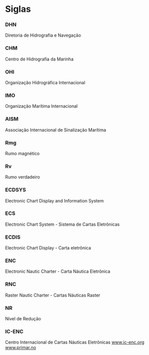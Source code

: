 # Siglas

### DHN
Diretoria de Hidrografia e Navegação

### CHM
Centro de Hidrografia da Marinha

### OHI
Organização Hidrográfica Internacional

### IMO
Organização Marítima Internacional

### AISM
Associação Internacional de Sinalização Marítima

### Rmg
Rumo magnético

### Rv
Rumo verdadeiro

### ECDSYS
Electronic Chart Display and Information System

### ECS
Electronic Chart System - Sistema de Cartas Eletrônicas

### ECDIS
Electronic Chart Display - Carta eletrônica

### ENC
Electronic Nautic Charter - Carta Náutica Eletrônica

### RNC
Raster Nautic Charter - Cartas Náuticas Raster

### NR
Nível de Redução

### IC-ENC
Centro Internacional de Cartas Náuticas Eletrônicas
www.ic-enc.org
www.primar.no
